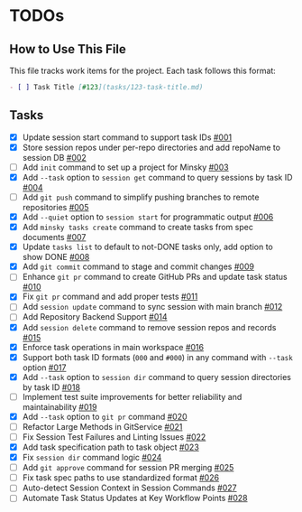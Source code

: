# TODOs

## How to Use This File

This file tracks work items for the project. Each task follows this format:

```markdown
- [ ] Task Title [#123](tasks/123-task-title.md)
```

## Tasks

- [x] Update session start command to support task IDs [#001](tasks/001-update-session-start-task-id.md)
- [x] Store session repos under per-repo directories and add repoName to session DB [#002](tasks/002-per-repo-session-storage.md)
- [ ] Add `init` command to set up a project for Minsky [#003](tasks/003-add-init-command.md)
- [x] Add `--task` option to `session get` command to query sessions by task ID [#004](tasks/004-add-task-option-to-session-get.md)
- [ ] Add `git push` command to simplify pushing branches to remote repositories [#005](tasks/005-add-git-push-command.md)
- [x] Add `--quiet` option to `session start` for programmatic output [#006](tasks/006-add-quiet-option-to-session-start.md)
- [x] Add `minsky tasks create` command to create tasks from spec documents [#007](tasks/007-add-tasks-create-command.md)
- [x] Update `tasks list` to default to not-DONE tasks only, add option to show DONE [#008](tasks/008-update-tasks-list-hide-done.md)
- [x] Add `git commit` command to stage and commit changes [#009](tasks/009-add-git-commit-command.md)
- [ ] Enhance `git pr` command to create GitHub PRs and update task status [#010](tasks/010-enhance-git-pr-command.md)
- [X] Fix `git pr` command and add proper tests [#011](tasks/011-fix-git-pr-command-and-add-proper-tests.md)
- [ ] Add `session update` command to sync session with main branch [#012](tasks/012-add-session-update-command.md)
- [ ] Add Repository Backend Support [#014](tasks/014-add-repository-backend-support.md)
- [x] Add `session delete` command to remove session repos and records [#015](tasks/015-add-session-delete-command.md)
- [x] Enforce task operations in main workspace [#016](tasks/016-enforce-main-workspace-task-operations.md)
- [x] Support both task ID formats (`000` and `#000`) in any command with `--task` option [#017](tasks/017-support-task-id-format-in-task-option.md)
- [x] Add `--task` option to `session dir` command to query session directories by task ID [#018](tasks/018-add-task-option-to-session-dir.md)
- [ ] Implement test suite improvements for better reliability and maintainability [#019](tasks/019-implement-test-suite-improvements.md)
- [x] Add `--task` option to `git pr` command [#020](tasks/020-add-task-option-to-git-pr.md)
- [ ] Refactor Large Methods in GitService [#021](tasks/021-refactor-large-methods-in-git-service.md)
- [ ] Fix Session Test Failures and Linting Issues [#022](tasks/022-fix-session-test-failures.md)
- [x] Add task specification path to task object [#023](tasks/023-add-task-spec-path-to-task-object.md)
- [x] Fix `session dir` command logic [#024](tasks/024-fix-session-dir-command-logic.md)
- [ ] Add `git approve` command for session PR merging [#025](tasks/025-add-git-approve-command.md)
- [ ] Fix task spec paths to use standardized format [#026](tasks/026-fix-task-spec-paths.md)
- [ ] Auto-detect Session Context in Session Commands [#027](tasks/027-autodetect-session-in-commands.md)
- [ ] Automate Task Status Updates at Key Workflow Points [#028](tasks/028-automate-task-status-updates.md)
